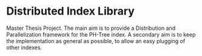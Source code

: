 Distributed Index Library
===

Master Thesis Project. The main aim is to provide a Distribution and Parallelization framework for the PH-Tree index. A secondary aim is to keep the implementation as general as possible, to allow an easy plugging of other indexes. 
